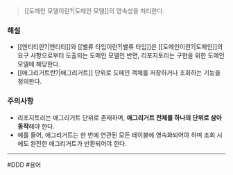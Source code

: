 > [[도메인 모델이란?|도메인 모델]]의 영속성을 처리한다.
### 해설
- [[엔티티란?|엔티티]]와 [[밸류 타입이란?|밸류 타입]]은 [[도메인이란?|도메인]]의 요구 사항으로부터 도출되는 도메인 모델인 반면, 리포지토리는 구현을 위한 도메인 모델에 해당한다.
- [[애그리거트란?|애그리거트]] 단위로 도메인 객체를 저장하거나 조회하는 기능을 정의한다.
### 주의사항
- 리포지토리는 애그리거트 단위로 존재하며, **애그리거트 전체를 하나의 단위로 삼아 동작**해야 한다.
- 예를 들어, 애그리거트는 한 번에 연관된 모든 테이블에 영속화되어야 하며 조회 시에도 완전한 애그리거트가 반환되어야 한다.
---
#DDD #용어 